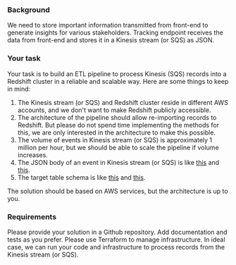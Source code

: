 ### Background
We need to store important information transmitted from front-end to generate insights for various stakeholders. Tracking endpoint receives the data from front-end and stores it in a Kinesis stream (or SQS) as JSON.

### Your task
Your task is to build an ETL pipeline to process Kinesis (SQS) records into a Redshift cluster in a reliable and scalable way. Here are some things to keep in mind:

1. The Kinesis stream (or SQS) and Redshift cluster reside in different AWS accounts, and we don't want to make Redshift publicly accessible.
2. The architecture of the pipeline should allow re-importing records to Redshift. But please do not spend time implementing the methods for this, we are only interested in the architecture to make this possible.
3. The volume of events in Kinesis stream (or SQS) is approximately 1 million per hour, but we should be able to scale the pipeline if volume increases.
4. The JSON body of an event in Kinesis stream (or SQS) is like [this](user_event.json) and [this](user_utm.json).
5. The target table schema is like [this](schema_events.sql) and [this](schema_utm.sql).

The solution should be based on AWS services, but the architecture is up to you.

### Requirements
Please provide your solution in a Github repository. Add documentation and tests as you prefer. Please use Terraform to manage infrastructure. In ideal case, we can run your code and infrastructure to process records from the Kinesis stream (or SQS).

